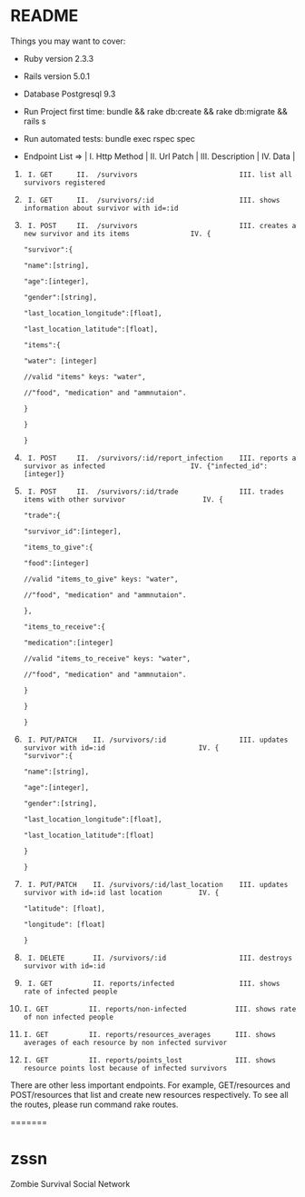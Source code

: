 # README

Things you may want to cover:

* Ruby version 2.3.3

* Rails version 5.0.1

* Database Postgresql 9.3

* Run Project first time: bundle && rake db:create && rake db:migrate && rails s

* Run automated tests: bundle exec rspec spec

* Endpoint List => 
| I.   Http Method |
II.  Url Patch |
III. Description |
IV.  Data |							

1.     	I. GET      II.  /survivors							III. list all survivors registered

2.     	I. GET      II.  /survivors/:id  					III. shows information about survivor with id=:id

3.		I. POST		II.  /survivors							III. creates a new survivor and its items				IV.	{												
																														  "survivor":{
																														      "name":[string],
																														      "age":[integer],
																														      "gender":[string],
																														      "last_location_longitude":[float],
																														      "last_location_latitude":[float],
																														      "items":{
																														          "water": [integer]
																														          //valid "items" keys: "water",
																														          //"food", "medication" and "ammnutaion".
																														      }
																														  }
																														}

4.		I. POST 	II.  /survivors/:id/report_infection	III. reports a survivor as infected 					IV. {"infected_id":[integer]}

5.		I. POST 	II.  /survivors/:id/trade				III. trades items with other survivor   				IV.	{
																															"trade":{
																																"survivor_id":[integer],
																																"items_to_give":{
																																	"food":[integer]
																																	//valid "items_to_give" keys: "water",
																																	//"food", "medication" and "ammnutaion".
																																},
																																"items_to_receive":{
																																	"medication":[integer]
																																	//valid "items_to_receive" keys: "water",
																																	//"food", "medication" and "ammnutaion".
																																}
																															}
																														}															

															 

6.		I. PUT/PATCH	II.	/survivors/:id 					III. updates survivor with id=:id						IV. {																																								  "survivor":{
																														      "name":[string],
																														      "age":[integer],
																														      "gender":[string],
																														      "last_location_longitude":[float],
																														      "last_location_latitude":[float]
																														  }
																														}	

7.		I. PUT/PATCH	II.	/survivors/:id/last_location 	III. updates survivor with id=:id last location 		IV.	{										
																															"latitude": [float],
																															"longitude": [float]
																														}	

8.      I. DELETE		II.	/survivors/:id 					III. destroys survivor with id=:id

9. 		I. GET 			II. reports/infected 				III. shows rate of infected people		

10.     I. GET			II. reports/non-infected			III. shows rate of non infected people

11. 	I. GET			II. reports/resources_averages		III. shows averages of each resource by non infected survivor

12. 	I. GET			II. reports/points_lost				III. shows resource points lost because of infected survivors

There are other less important endpoints. For example, GET/resources and POST/resources that list and create new resources respectively.
To see all the routes, please run command rake routes.

=======
# zssn
Zombie Survival Social Network

